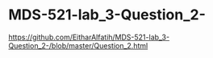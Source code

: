 # MDS-521-lab_3-Question_2-  

https://github.com/EitharAlfatih/MDS-521-lab_3-Question_2-/blob/master/Question_2.html
